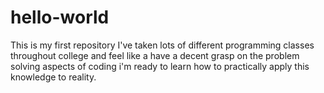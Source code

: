# hello-world
This is my first repository
I've taken lots of different programming classes throughout college 
and feel like a have a decent grasp on the problem solving aspects of coding
i'm ready to learn how to practically apply this knowledge to reality.
